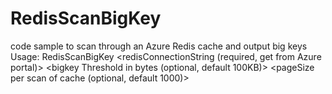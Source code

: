 # RedisScanBigKey
code sample to scan through an Azure Redis cache and output big keys
Usage: RedisScanBigKey <redisConnectionString (required, get from Azure portal)> <bigkey Threshold in bytes (optional, default 100KB)> <pageSize per scan of cache (optional, default 1000)>



